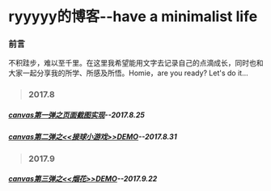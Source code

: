 # ryyyyy的博客--have a minimalist life
### 前言
不积跬步，难以至千里。在这里我希望能用文字去记录自己的点滴成长，同时也和大家一起分享我的所学、所感及所悟。Homie，are you ready? Let's do it...

> ### 2017.8
##### [canvas第一弹之页面截图实现](https://github.com/ry928330/screenShot)--2017.8.25
##### [canvas第二弹之<<接球小游戏>>DEMO](https://github.com/ry928330/ballGame)--2017.8.31
> ### 2017.9
##### [canvas第三弹之<<烟花>>DEMO](https://github.com/ry928330/blog/issues/1)--2017.9.22
